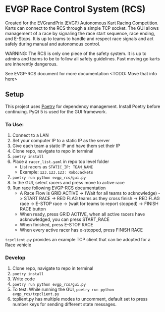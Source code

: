 # EVGP Race Control System (RCS)

Created for the [EVGrandPrix (EVGP) Autonomous Kart Racing Competition](https://evgrandprix.org/autonomous/).
Karts can connect to the RCS through a simple TCP socket.
The GUI allows management of a race by signaling the race start sequence, race ending, and E-Stops. It is up to teams to handle and respect race signals and act safely during manual and autonomous control.

WARNING: The RCS is only one piece of the safety system. It is up to admins and teams to be to follow all safety guidelines. Fast moving go karts are inherently dangerous.

See EVGP-RCS document for more documentation <TODO: Move that info here>



## Setup

This project uses [Poetry](https://python-poetry.org/) for dependency management. Install Poetry before continuing.
PyQt 5 is used for the GUI framework.

### To Use:
1. Connect to a LAN
1. Set your computer IP to a static IP as the server
1. Give each team a static IP and have them set their IP
1. Clone repo, navigate to repo in terminal
1. ``poetry install``
1. Place a ``racer_list.yaml`` in repo top level folder
    - List racers as ``STATIC_IP: TEAM_NAME``
    - Example: ``123.123.123: RoboJackets``
1. ``poetry run python evgp_rcs/gui.py``
1. In the GUI, select racers and press move to active race
1. Run race following EVGP-RCS documentation
    - A Race Flow is GRID ACTIVE -> (Wait for all teams to acknowledge) -> START RACE -> RED FLAG teams as they cross finish -> RED FLAG race -> E-STOP race -> (wait for teams to report stopped) -> FINISH RACE button
    - When ready, press GRID ACTIVE, when all active racers have acknowledged, you can press START_RACE
    - When finished, press E-STOP RACE
    - When every active racer has e-stopped, press FINISH RACE


``tcpclient.py`` provides an example TCP client that can be adopted for a Race vehicle

### Develop
1. Clone repo, navigate to repo in terminal
1. ``poetry install``
1. Write code
1. ``poetry run python evgp_rcs/gui.py``
1. To test: While running the GUI, ``poetry run python evgp_rcs/tcpclient.py``
1. tcplient.py has multiple modes to uncomment, default set to press number keys for sending different state messages.
